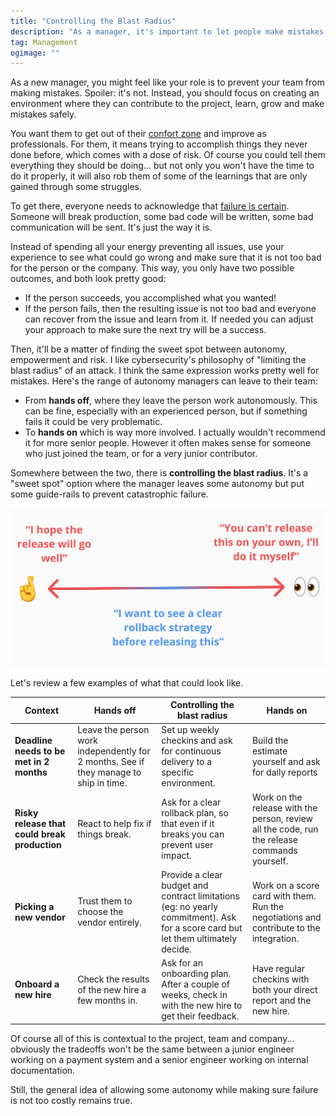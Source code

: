 ```yaml
---
title: "Controlling the Blast Radius"
description: "As a manager, it's important to let people make mistakes... but you need to make sure they are not too costly for the person or the organisation."
tag: Management
ogimage: ""
---
```


As a new manager, you might feel like your role is to prevent your team from making mistakes. Spoiler: it's not. Instead, you should focus on creating an environment where they can contribute to the project, learn, grow and make mistakes safely.

You want them to get out of their [confort zone](/blog/2025/02/07/years-of-experience/) and improve as professionals. For them, it means trying to accomplish things they never done before, which comes with a dose of risk. Of course you could tell them everything they should be doing... but not only you won't have the time to do it properly, it will also rob them of some of the learnings that are only gained through some struggles.

To get there, everyone needs to acknowledge that [failure is certain](/blog/2020/05/22/certainty-of-failure/). Someone will break production, some bad code will be written, some bad communication will be sent. It's just the way it is.

Instead of spending all your energy preventing all issues, use your experience to see what could go wrong and make sure that it is not too bad for the person or the company. This way, you only have two possible outcomes, and both look pretty good:

- If the person succeeds, you accomplished what you wanted!
- If the person fails, then the resulting issue is not too bad and everyone can recover from the issue and learn from it. If needed you can adjust your approach to make sure the next try will be a success.

Then, it'll be a matter of finding the sweet spot between autonomy, empowerment and risk. I like cybersecurity's philosophy of "limiting the blast radius" of an attack. I think the same expression works pretty well for mistakes. Here's the range of autonomy managers can leave to their team:

- From **hands off**, where they leave the person work autonomously. This can be fine, especially with an experienced person, but if something fails it could be very problematic.
- To **hands on** which is way more involved. I actually wouldn't recommend it for more senior people. However it often makes sense for someone who just joined the team, or for a very junior contributor.

Somewhere between the two, there is **controlling the blast radius**. It's a "sweet spot" option where the manager leaves some autonomy but put some guide-rails to prevent catastrophic failure. 

<div class="image-wrapper image-90" style="text-align: center"><img src="/assets/misc/preview_blast.png" alt="Allowing for mistakes"/></div>

Let's review a few examples of what that could look like.

| **Context**                                   | **Hands off**                                                | **Controlling the blast radius**                             | **Hands on**                                                 |
| --------------------------------------------- | ------------------------------------------------------------ | ------------------------------------------------------------ | ------------------------------------------------------------ |
| **Deadline needs to be met in 2 months**      | Leave the person work independently for 2 months. See if they manage to ship in time. | Set up weekly checkins and ask for continuous delivery to a specific environment. | Build the estimate yourself and ask for daily reports        |
| **Risky release that could break production** | React to help fix if things break.                           | Ask for a clear rollback plan, so that even if it breaks you can prevent user impact. | Work on the release with the person, review all the code, run the release commands yourself. |
| **Picking a new vendor**                      | Trust them to choose the vendor entirely.                    | Provide a clear budget and contract limitations (eg: no yearly commitment). Ask for a score card but let them ultimately decide. | Work on a score card with them. Run the negotiations and contribute to the integration. |
| **Onboard a new hire**                        | Check the results of the new hire a few months in.           | Ask for an onboarding plan. After a couple of weeks, check in with the new hire to get their feedback. | Have regular checkins with both your direct report and the new hire. |

Of course all of this is contextual to the project, team and company... obviously the tradeoffs won't be the same between a junior engineer working on a payment system and a senior engineer working on internal documentation.

Still, the general idea of allowing some autonomy while making sure failure is not too costly remains true.